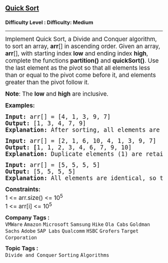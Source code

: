 <h2><a href="https://www.geeksforgeeks.org/problems/quick-sort/1?page=3&sortBy=submissions">Quick Sort</a></h2><h3>Difficulty Level : Difficulty: Medium</h3><hr><div class="problems_problem_content__Xm_eO"><p><span style="font-size: 18.6667px;">Implement Quick Sort, a Divide and Conquer algorithm, to sort an array, <strong>arr</strong>[] in ascending order. Given an array, <strong>arr</strong>[], with starting index <strong>low</strong> and ending index <strong>high</strong>, complete the functions <strong>partition()</strong> and <strong>quickSort()</strong>. Use the last element as the pivot so that all elements less than or equal to the pivot come before it, and elements greater than the pivot follow it.</span></p>
<p><span style="font-size: 14pt;"><strong>Note</strong>: The <strong>low</strong> and <strong>high</strong> are inclusive.</span></p>
<p><span style="font-size: 14pt;"><strong>Examples:</strong></span></p>
<pre><span style="font-size: 14pt;"><strong>Input: </strong>arr[] = [4, 1, 3, 9, 7]
<strong>Output: </strong>[1, 3, 4, 7, 9]<br><strong>Explanation:</strong> After sorting, all elements are arranged in ascending order.</span></pre>
<pre><span style="font-size: 14pt;"><strong>Input: </strong>arr[] = [2, 1, 6, 10, 4, 1, 3, 9, 7]
<strong>Output: [</strong>1, 1, 2, 3, 4, 6, 7, 9, 10]<br><strong>Explanation:</strong> Duplicate elements (1) are retained in sorted order.</span></pre>
<pre><span style="font-size: 14pt;"><strong>Input: </strong>arr[] = [5, 5, 5, 5]
<strong>Output: </strong>[5, 5, 5, 5]<br><strong>Explanation:</strong> All elements are identical, so the array remains unchanged.</span></pre>
<p><span style="font-size: 14pt;"><strong>Constraints:</strong><br>1 &lt;= arr.size() &lt;= 10<sup>5</sup><br>1 &lt;= arr[i] &lt;= 10<sup>5</sup></span></p></div><p><span style=font-size:18px><strong>Company Tags : </strong><br><code>VMWare</code>&nbsp;<code>Amazon</code>&nbsp;<code>Microsoft</code>&nbsp;<code>Samsung</code>&nbsp;<code>Hike</code>&nbsp;<code>Ola Cabs</code>&nbsp;<code>Goldman Sachs</code>&nbsp;<code>Adobe</code>&nbsp;<code>SAP Labs</code>&nbsp;<code>Qualcomm</code>&nbsp;<code>HSBC</code>&nbsp;<code>Grofers</code>&nbsp;<code>Target Corporation</code>&nbsp;<br><p><span style=font-size:18px><strong>Topic Tags : </strong><br><code>Divide and Conquer</code>&nbsp;<code>Sorting</code>&nbsp;<code>Algorithms</code>&nbsp;